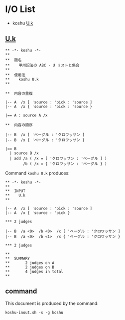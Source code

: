 # I/O List

- koshu [U.k](#uk)



## [U.k](U.k)

```
** -*- koshu -*-
**
**  題名
**    甲州記法の ABC - U リストと集合
**
**  使用法
**    koshu U.k
**

**  内容の重複

|-- A  /x [ 'source : 'pick : 'source ]
|-- A  /x { 'source : 'pick : 'source }

|== A : source A /x

**  内容の順序

|-- B  /x [ 'ベーグル : 'クロワッサン ]
|-- B  /x { 'ベーグル : 'クロワッサン }

|== B
  | source B /x
  | add /a ( /x = [ 'クロワッサン : 'ベーグル ] )
        /b ( /x = { 'クロワッサン : 'ベーグル } )

```

Command `koshu U.k` produces:

```
** -*- koshu -*-
**
**  INPUT
**    U.k
**

|-- A  /x [ 'source : 'pick : 'source ]
|-- A  /x { 'source : 'pick }

*** 2 judges

|-- B  /a <0>  /b <0>  /x [ 'ベーグル : 'クロワッサン ]
|-- B  /a <0>  /b <1>  /x { 'ベーグル : 'クロワッサン }

*** 2 judges

**
**  SUMMARY
**       2 judges on A
**       2 judges on B
**       4 judges in total
**
```



## command

This document is produced by the command:

```
koshu-inout.sh -s -g koshu
```
